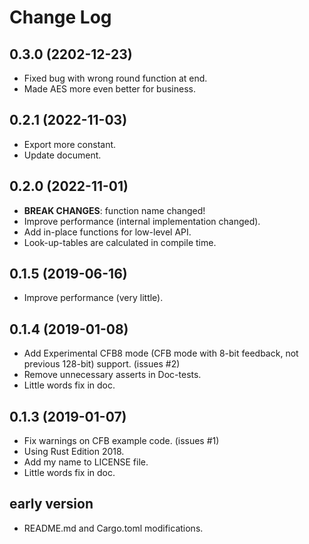 #  Change Log

## 0.3.0 (2202-12-23)

* Fixed bug with wrong round function at end.
* Made AES more even better for business.

## 0.2.1 (2022-11-03)
* Export more constant.
* Update document.

## 0.2.0 (2022-11-01)
* **BREAK CHANGES**: function name changed!
* Improve performance (internal implementation changed).
* Add in-place functions for low-level API.
* Look-up-tables are calculated in compile time.

## 0.1.5 (2019-06-16)
* Improve performance (very little).

## 0.1.4 (2019-01-08)
* Add Experimental CFB8 mode (CFB mode with 8-bit feedback, not previous 128-bit) support. (issues #2)
* Remove unnecessary asserts in Doc-tests.
* Little words fix in doc.

## 0.1.3 (2019-01-07)
* Fix warnings on CFB example code. (issues #1)
* Using Rust Edition 2018.
* Add my name to LICENSE file.
* Little words fix in doc.

## early version
* README.md and Cargo.toml modifications.
